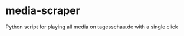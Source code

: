 media-scraper
=============

Python script for playing all media on tagesschau.de with a single click

